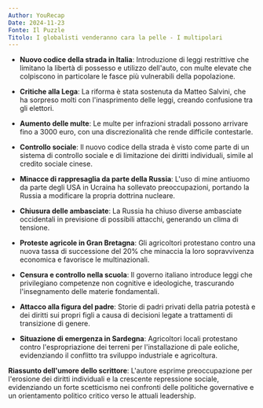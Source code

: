 ```yaml
---
Author: YouRecap
Date: 2024-11-23
Fonte: Il Puzzle
Titolo: I globalisti venderanno cara la pelle - I multipolari
---
```


- **Nuovo codice della strada in Italia**: Introduzione di leggi restrittive che limitano la libertà di possesso e utilizzo dell'auto, con multe elevate che colpiscono in particolare le fasce più vulnerabili della popolazione.
  
- **Critiche alla Lega**: La riforma è stata sostenuta da Matteo Salvini, che ha sorpreso molti con l'inasprimento delle leggi, creando confusione tra gli elettori.

- **Aumento delle multe**: Le multe per infrazioni stradali possono arrivare fino a 3000 euro, con una discrezionalità che rende difficile contestarle.

- **Controllo sociale**: Il nuovo codice della strada è visto come parte di un sistema di controllo sociale e di limitazione dei diritti individuali, simile al credito sociale cinese.

- **Minacce di rappresaglia da parte della Russia**: L'uso di mine antiuomo da parte degli USA in Ucraina ha sollevato preoccupazioni, portando la Russia a modificare la propria dottrina nucleare.

- **Chiusura delle ambasciate**: La Russia ha chiuso diverse ambasciate occidentali in previsione di possibili attacchi, generando un clima di tensione.

- **Proteste agricole in Gran Bretagna**: Gli agricoltori protestano contro una nuova tassa di successione del 20% che minaccia la loro sopravvivenza economica e favorisce le multinazionali.

- **Censura e controllo nella scuola**: Il governo italiano introduce leggi che privilegiano competenze non cognitive e ideologiche, trascurando l'insegnamento delle materie fondamentali.

- **Attacco alla figura del padre**: Storie di padri privati della patria potestà e dei diritti sui propri figli a causa di decisioni legate a trattamenti di transizione di genere.

- **Situazione di emergenza in Sardegna**: Agricoltori locali protestano contro l'espropriazione dei terreni per l'installazione di pale eoliche, evidenziando il conflitto tra sviluppo industriale e agricoltura.

**Riassunto dell'umore dello scrittore**: L'autore esprime preoccupazione per l'erosione dei diritti individuali e la crescente repressione sociale, evidenziando un forte scetticismo nei confronti delle politiche governative e un orientamento politico critico verso le attuali leadership.
